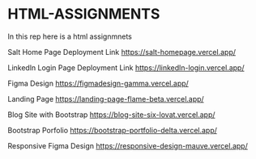 # HTML-ASSIGNMENTS
In this rep here is a html assignmnets 

Salt Home Page Deployment Link
https://salt-homepage.vercel.app/

Linkedln Login Page Deployment Link
https://linkedln-login.vercel.app/

Figma Design
https://figmadesign-gamma.vercel.app/

Landing Page
https://landing-page-flame-beta.vercel.app/

Blog Site with Bootstrap
https://blog-site-six-lovat.vercel.app/

Bootstrap Porfolio
https://bootstrap-portfolio-delta.vercel.app/

Responsive Figma Design
https://responsive-design-mauve.vercel.app/
